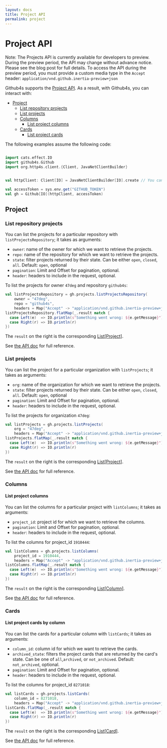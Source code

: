 ```yaml
---
layout: docs
title: Project API
permalink: project
---
```


# Project API

Note: The Projects API is currently available for developers to preview. During the preview period,
the API may change without advance notice. Please see the blog post for full details. To access the
API during the preview period, you must provide a custom media type in the `Accept` header:
 `application/vnd.github.inertia-preview+json`

Github4s supports the [Project API](https://developer.github.com/v3/projects/). As a result,
with Github4s, you can interact with:

- [Project](#project)
  - [List repository projects](#list-repository-projects)
  - [List projects](#list-projects)
  - [Columns](#columns)
    - [List project columns](#list-project-columns)
  - [Cards](#cards)
    - [List project cards](#list-project-cards-by-column)

The following examples assume the following code:

```scala mdoc:silent

import cats.effect.IO
import github4s.Github
import org.http4s.client.{Client, JavaNetClientBuilder}


val httpClient: Client[IO] = JavaNetClientBuilder[IO].create // You can use any http4s backend

val accessToken = sys.env.get("GITHUB_TOKEN")
val gh = Github[IO](httpClient, accessToken)
```

## Project

### List repository projects

You can list the projects for a particular repository with `listProjectsRepository`; it takes as arguments:

- `owner`: name of the owner for which we want to retrieve the projects.
- `repo`: name of the repository for which we want to retrieve the projects.
- `state`: filter projects returned by their state. Can be either `open`, `closed`, `all`. Default: `open`, optional
- `pagination`: Limit and Offset for pagination, optional.
- `header`: headers to include in the request, optional.

To list the projects for owner `47deg` and repository `github4s`:

```scala mdoc:compile-only
val listProjectsRepository = gh.projects.listProjectsRepository(
    owner = "47deg",
    repo = "github4s",
    headers = Map("Accept" -> "application/vnd.github.inertia-preview+json"))
listProjectsRepository.flatMap(_.result match {
  case Left(e)  => IO.println(s"Something went wrong: ${e.getMessage}")
  case Right(r) => IO.println(r)
})
```

The `result` on the right is the corresponding [List[Project]][project-scala].

See [the API doc](https://developer.github.com/v3/projects/#list-repository-projects) for full reference.

[project-scala]: https://github.com/47degrees/github4s/blob/main/github4s/src/main/scala/github4s/domain/Project.scala


### List projects

You can list the project for a particular organization with `listProjects`; it takes as arguments:

- `org`: name of the organization for which we want to retrieve the projects.
- `state`: filter projects returned by their state. Can be either `open`, `closed`, `all`. Default: `open`, optional
- `pagination`: Limit and Offset for pagination, optional.
- `header`: headers to include in the request, optional.

To list the projects for organization `47deg`:

```scala mdoc:compile-only
val listProjects = gh.projects.listProjects(
    org = "47deg",
    headers = Map("Accept" -> "application/vnd.github.inertia-preview+json"))
listProjects.flatMap(_.result match {
  case Left(e)  => IO.println(s"Something went wrong: ${e.getMessage}")
  case Right(r) => IO.println(r)
})
```

The `result` on the right is the corresponding [List[Project]][project-scala].

See [the API doc](https://developer.github.com/v3/projects/#list-organization-projects) for full reference.

[project-scala]: https://github.com/47degrees/github4s/blob/main/github4s/src/main/scala/github4s/domain/Project.scala

### Columns

#### List project columns

You can list the columns for a particular project with `listColumns`; it takes as arguments:

- `project_id`: project id for which we want to retrieve the columns.
- `pagination`: Limit and Offset for pagination, optional.
- `header`: headers to include in the request, optional.

To list the columns for project_id `1910444`:

```scala mdoc:compile-only
val listColumns = gh.projects.listColumns(
    project_id = 1910444,
    headers = Map("Accept" -> "application/vnd.github.inertia-preview+json"))
listColumns.flatMap(_.result match {
  case Left(e)  => IO.println(s"Something went wrong: ${e.getMessage}")
  case Right(r) => IO.println(r)
})
```

The `result` on the right is the corresponding [List[Column]][column-scala].

See [the API doc](https://developer.github.com/v3/projects/columns/#list-project-columns) for full reference.

[column-scala]: https://github.com/47degrees/github4s/blob/main/github4s/src/main/scala/github4s/domain/Project.scala

### Cards

#### List project cards by column

You can list the cards for a particular column with `listCards`; it takes as arguments:

- `column_id`: column id for which we want to retrieve the cards.
- `archived_state`: filters the project cards that are returned by the card's state.
Can be one of `all`,`archived`, or `not_archived`. Default: `not_archived`, optional.
- `pagination`: Limit and Offset for pagination, optional.
- `header`: headers to include in the request, optional.

To list the columns for project_id `8271018`:

```scala mdoc:compile-only
val listCards = gh.projects.listCards(
    column_id = 8271018,
    headers = Map("Accept" -> "application/vnd.github.inertia-preview+json"))
listCards.flatMap(_.result match {
  case Left(e)  => IO.println(s"Something went wrong: ${e.getMessage}")
  case Right(r) => IO.println(r)
})
```

The `result` on the right is the corresponding [List[Card]][card-scala].

See [the API doc](https://developer.github.com/v3/projects/cards/#list-project-cards) for full reference.

[card-scala]: https://github.com/47degrees/github4s/blob/main/github4s/src/main/scala/github4s/domain/Project.scala
